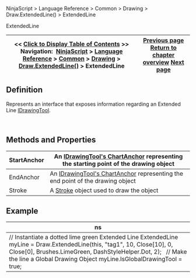 ﻿


NinjaScript \> Language Reference \> Common \> Drawing \> Draw.ExtendedLine() \> ExtendedLine






















ExtendedLine







| \<\< [Click to Display Table of Contents](extendedline.md) \>\> **Navigation:**     [NinjaScript](ninjascript-1.md) \> [Language Reference](language_reference_wip-1.md) \> [Common](common-1.md) \> [Drawing](drawing-1.md) \> [Draw.ExtendedLine()](draw_extendedline-1.md) \> ExtendedLine | [Previous page](draw_extendedline-1.md) [Return to chapter overview](draw_extendedline-1.md) [Next page](draw_fibonaccicircle-1.md) |
| --- | --- |











## Definition


Represents an interface that exposes information regarding an Extended Line [IDrawingTool](idrawingtool-1.md).


 


## Methods and Properties




| StartAnchor | An [IDrawingTool's ChartAnchor](idrawingtool-1.htm#chartanchor) representing the starting point of the drawing object |
| --- | --- |
| EndAnchor | An [IDrawingTool's ChartAnchor](idrawingtool-1.htm#chartanchor) representing the end point of the drawing object |
| Stroke | A [Stroke](stroke_class-1.md) object used to draw the object |



## 


## 


## Example




| ns |
| --- |
| // Instantiate a dotted lime green Extended Line ExtendedLine myLine \= Draw.ExtendedLine(this, "tag1", 10, Close\[10], 0, Close\[0], Brushes.LimeGreen, DashStyleHelper.Dot, 2);   // Make the line a Global Drawing Object myLine.IsGlobalDrawingTool \= true; |









